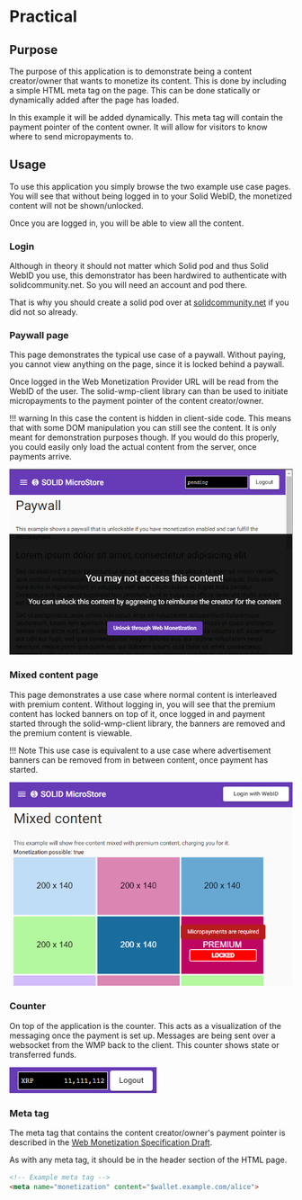 # Practical


## Purpose

The purpose of this application is to demonstrate being a content creator/owner that wants to monetize its content. This is done by including a simple HTML meta tag on the page. This can be done statically or dynamically added after the page has loaded.

In this example it will be added dynamically. This meta tag will contain the payment pointer of the content owner. It will allow for visitors to know where to send micropayments to.

## Usage

To use this application you simply browse the two example use case pages. You will see that without being logged in to your Solid WebID, the monetized content will not be shown/unlocked.

Once you are logged in, you will be able to view all the content.

### Login

Although in theory it should not matter which Solid pod and thus Solid WebID you use, this demonstrator has been hardwired to authenticate with solidcommunity.net. So you will need an account and pod there. 

That is why you should create a solid pod over at [solidcommunity.net](https://solidcommunity.net/register) if you did not so already. 

### Paywall page


This page demonstrates the typical use case of a paywall. Without paying, you cannot view anything on the page, since it is locked behind a paywall. 

Once logged in the Web Monetization Provider URL will be read from the WebID of the user. The solid-wmp-client library can than be used to initiate micropayments to the payment pointer of the content creator/owner.


!!! warning
    In this case the content is hidden in client-side code. This means that with some DOM manipulation you can still see the content. It is only meant for demonstration purposes though. If you would do this properly, you could easily only load the actual content from the server, once payments arrive.

![](/assets/img/microstore_paywall.png)

### Mixed content page

This page demonstrates a use case where normal content is interleaved with premium content. Without logging in, you will see that the premium content has locked banners on top of it, once logged in and payment started through the solid-wmp-client library, the banners are removed and the premium content is viewable.

!!! Note
    This use case is equivalent to a use case where advertisement banners can be removed from in between content, once payment has started.

![](/assets/img/microstore_mixed.png)

### Counter

On top of the application is the counter. This acts as a visualization of the messaging once the payment is set up. Messages are being sent over a websocket from the WMP back to the client. This counter shows state or transferred funds.

![](/assets/img/counter.png)

### Meta tag

The meta tag that contains the content creator/owner's payment pointer is described in the [Web Monetization Specification Draft](https://webmonetization.org/specification.html#meta-tags-set).

As with any meta tag, it should be in the header section of the HTML page.

```html
<!-- Example meta tag -->
<meta name="monetization" content="$wallet.example.com/alice">
```

